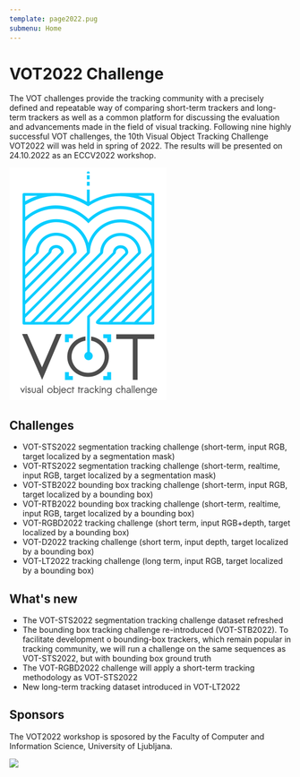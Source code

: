 ```yaml
---
template: page2022.pug
submenu: Home
---
```


# VOT2022 Challenge

The VOT challenges provide the tracking community with a precisely defined and repeatable way of comparing short-term trackers and long-term trackers as well as a common platform for discussing the evaluation and advancements made in the field of visual tracking. Following nine highly successful VOT challenges, the 10th Visual Object Tracking Challenge VOT2022 will was held in spring of 2022. The results will be presented on 24.10.2022 as an ECCV2022 workshop.

<img class="logo float-right frame" src="../img/vot2022_logo_website_large.png" alt="VOT2022"  />

## Challenges

 * VOT-STS2022 segmentation tracking challenge (short-term, input RGB, target localized by a segmentation mask)
 * VOT-RTS2022 segmentation tracking challenge (short-term, realtime, input RGB, target localized by a segmentation mask)
 * VOT-STB2022 bounding box tracking challenge (short-term, input RGB, target localized by a bounding box)
 * VOT-RTB2022 bounding box tracking challenge (short-term, realtime, input RGB, target localized by a bounding box)
 * VOT-RGBD2022 tracking challenge (short term, input RGB+depth, target localized by a bounding box)
 * VOT-D2022 tracking challenge (short term, input depth, target localized by a bounding box)
 * VOT-LT2022 tracking challenge (long term, input RGB, target localized by a bounding box)
 
## What's new
 * The VOT-STS2022 segmentation tracking challenge dataset refreshed
 * The bounding box tracking challenge re-introduced (VOT-STB2022). To facilitate development o bounding-box trackers, which remain popular in tracking community, we will run a challenge on the same sequences as VOT-STS2022, but with bounding box ground truth
 * The VOT-RGBD2022 challenge will apply a short-term tracking methodology as VOT-STS2022
 * New long-term tracking dataset introduced in VOT-LT2022
 
## Sponsors

The VOT2022 workshop is sposored by the Faculty of Computer and Information Science, University of Ljubljana.

<div class="spotlight">
<a href="http://www.fri.uni-lj.si/"><img src="/img/org/logo_ljubljana.png" width="170px"/></a>
</div>

